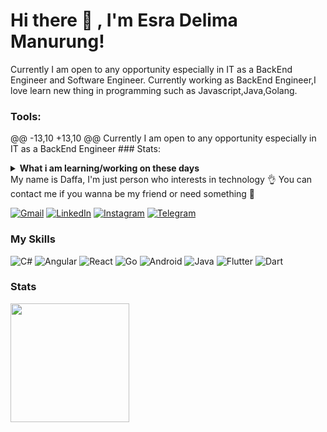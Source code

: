 # Hi there 👋 , I'm Esra Delima Manurung!
Currently I am open to any opportunity especially in IT as a BackEnd Engineer and Software Engineer. 
Currently working as BackEnd Engineer,I love learn new thing in programming such as Javascript,Java,Golang.  

### Tools:
<p>
@@ -13,10 +13,10 @@ Currently I am open to any opportunity especially in IT as a BackEnd Engineer
### Stats:
<details>
 <summary><strong>What i am learning/working on these days</strong></summary>
    - 🔭 I’m currently working on BackEnd Engineer </br>
    - 🌱 I’m currently learning Golang</br>
</details>
My name is Daffa, I'm just person who interests in technology 👌 You can contact me if you wanna be my friend or need something 🍒

[![Gmail](https://img.shields.io/badge/Gmail-D14836?style=for-the-badge&logo=gmail&logoColor=white)](mailto:esradelimamanurung1999@gmail.com)
[![LinkedIn](https://img.shields.io/badge/linkedin-%230077B5.svg?&style=for-the-badge&logo=linkedin&logoColor=white)](https://www.linkedin.com/in/esra-delima-manurung-a0763117b/)
[![Instagram](https://img.shields.io/badge/Instagram-E4405F?style=for-the-badge&logo=instagram&logoColor=white)](https://www.instagram.com/esramanurung_)
[![Telegram](https://img.shields.io/badge/Telegram-2CA5E0?style=for-the-badge&logo=telegram&logoColor=white)](https://t.me/esramanurung)
### My Skills
![C#](https://img.shields.io/badge/c%23-%23239120.svg?style=for-the-badge&logo=c-sharp&logoColor=white)
![Angular](https://img.shields.io/badge/angular-%23DD0031.svg?style=for-the-badge&logo=angular&logoColor=white)
![React](https://img.shields.io/badge/react-%2320232a.svg?style=for-the-badge&logo=react&logoColor=%2361DAFB)
![Go](https://img.shields.io/badge/go-%2300ADD8.svg?style=for-the-badge&logo=go&logoColor=white)
![Android](https://img.shields.io/badge/Android-3DDC84?style=for-the-badge&logo=android&logoColor=white)
![Java](https://img.shields.io/badge/Java-ED8B00?style=for-the-badge&logo=java&logoColor=white)
![Flutter](https://img.shields.io/badge/Flutter-02569B?style=for-the-badge&logo=flutter&logoColor=white)
![Dart](https://img.shields.io/badge/Dart-0175C2?style=for-the-badge&logo=dart&logoColor=white)
### Stats
<p align="left">
<a href="https://github.com/esramanurung">
  <img height="190em" src="https://github-readme-stats-eight-theta.vercel.app/api/?username=esramanurung&count_private=true&include_all_commits=true&show_icons=true&theme=radical"/>
</a>
</p>
